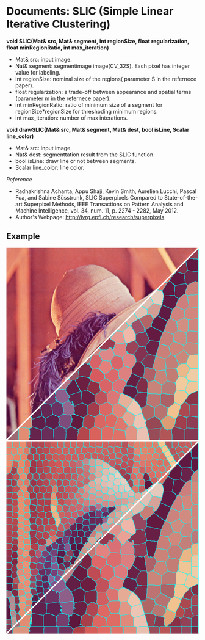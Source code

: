 Documents: SLIC (Simple Linear Iterative Clustering) 
=========

**void SLIC(Mat& src, Mat& segment, int regionSize, float regularization, float minRegionRatio, int max_iteration)**  
* Mat& src: input image.  
* Nat& segment: segmentimage image(CV_32S). Each pixel has integer value for labeling.
* int regionSize: nominal size of the regions( parameter S in the refernece paper).   
* float regularzation: a trade-off between appearance and spatial terms (parameter m in the refernece paper).
* int minRegionRatio: ratio of minimum size of a segment for regionSize*regionSize for threshoding minimum regions.   
* int max_iteration: number of max interations.  

**void drawSLIC(Mat& src, Mat& segment, Mat& dest, bool isLine, Scalar line_color)**
* Mat& src: input image.  
* Nat& dest: segmenttation result from the SLIC function.
* bool isLine: draw line or not between segments.
* Scalar line_color: line color.

*Reference*
* Radhakrishna Achanta, Appu Shaji, Kevin Smith, Aurelien Lucchi, Pascal Fua, and Sabine Süsstrunk, SLIC Superpixels Compared to State-of-the-art Superpixel Methods, IEEE Transactions on Pattern Analysis and Machine Intelligence, vol. 34, num. 11, p. 2274 - 2282, May 2012.
* Author's Webpage: http://ivrg.epfl.ch/research/superpixels

Example
-------
![SLIC](SLIC_screenshot.png "screenshot")
![SLIC2](SLIC_screenshot2.png "screenshot2")
